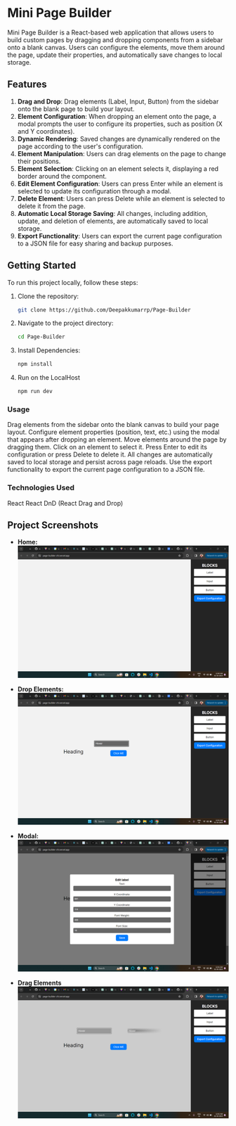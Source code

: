 # Mini Page Builder

Mini Page Builder is a React-based web application that allows users to build custom pages by dragging and dropping components from a sidebar onto a blank canvas. Users can configure the elements, move them around the page, update their properties, and automatically save changes to local storage.

## Features

1. **Drag and Drop**: Drag elements (Label, Input, Button) from the sidebar onto the blank page to build your layout.
2. **Element Configuration**: When dropping an element onto the page, a modal prompts the user to configure its properties, such as position (X and Y coordinates).
3. **Dynamic Rendering**: Saved changes are dynamically rendered on the page according to the user's configuration.
4. **Element Manipulation**: Users can drag elements on the page to change their positions.
5. **Element Selection**: Clicking on an element selects it, displaying a red border around the component.
6. **Edit Element Configuration**: Users can press Enter while an element is selected to update its configuration through a modal.
7. **Delete Element**: Users can press Delete while an element is selected to delete it from the page.
8. **Automatic Local Storage Saving**: All changes, including addition, update, and deletion of elements, are automatically saved to local storage.
9. **Export Functionality**: Users can export the current page configuration to a JSON file for easy sharing and backup purposes.

## Getting Started

To run this project locally, follow these steps:

1. Clone the repository:

   ```bash
   git clone https://github.com/Deepakkumarrp/Page-Builder
   ```
   
2.  Navigate to the project directory:

    ```bash
    cd Page-Builder
    ```

3.  Install Dependencies:

    ```bash
    npm install
    ```
4. Run on the LocalHost

    ```bash
    npm run dev
    ```


### Usage
Drag elements from the sidebar onto the blank canvas to build your page layout.
Configure element properties (position, text, etc.) using the modal that appears after dropping an element.
Move elements around the page by dragging them.
Click on an element to select it. Press Enter to edit its configuration or press Delete to delete it.
All changes are automatically saved to local storage and persist across page reloads.
Use the export functionality to export the current page configuration to a JSON file.

### Technologies Used
React
React DnD (React Drag and Drop)

## Project Screenshots 
- **Home:**
  ![Home](https://github.com/Deepakkumarrp/Page-Builder/blob/master/src/Screenshots/Home.png)

- **Drop Elements:**
  ![Sign Up](https://github.com/Deepakkumarrp/Page-Builder/blob/master/src/Screenshots/DropElements.png)

- **Modal:**
  ![Log In](https://github.com/Deepakkumarrp/Page-Builder/blob/master/src/Screenshots/Modals.png)

- **Drag Elements**
![HTML Compiler](https://github.com/Deepakkumarrp/Page-Builder/blob/master/src/Screenshots/DragElements.png)
